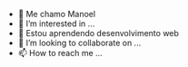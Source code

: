 - 👋 Me chamo Manoel
- 👀 I’m interested in ...
- 🌱 Estou aprendendo desenvolvimento web
- 💞️ I’m looking to collaborate on ...
- 📫 How to reach me ...

<!---
ManoelRabelo/ManoelRabelo is a ✨ special ✨ repository because its `README.md` (this file) appears on your GitHub profile.
You can click the Preview link to take a look at your changes.
--->
